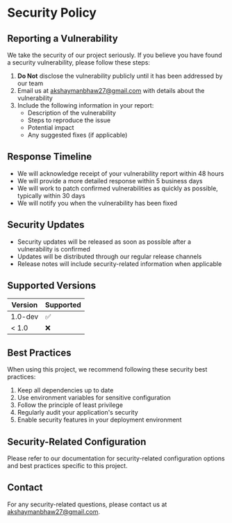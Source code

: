 # Security Policy

## Reporting a Vulnerability

We take the security of our project seriously. If you believe you have found a security vulnerability, please follow these steps:

1. **Do Not** disclose the vulnerability publicly until it has been addressed by our team
2. Email us at [akshaymanbhaw27@gmail.com](mailto:akshaymanbhaw27@gmail.com) with details about the vulnerability
3. Include the following information in your report:
   - Description of the vulnerability
   - Steps to reproduce the issue
   - Potential impact
   - Any suggested fixes (if applicable)

## Response Timeline

- We will acknowledge receipt of your vulnerability report within 48 hours
- We will provide a more detailed response within 5 business days
- We will work to patch confirmed vulnerabilities as quickly as possible, typically within 30 days
- We will notify you when the vulnerability has been fixed

## Security Updates

- Security updates will be released as soon as possible after a vulnerability is confirmed
- Updates will be distributed through our regular release channels
- Release notes will include security-related information when applicable

## Supported Versions

| Version | Supported          |
| ------- | ------------------ |
| 1.0-dev | :white_check_mark: |
| < 1.0   | :x:                |

## Best Practices

When using this project, we recommend following these security best practices:

1. Keep all dependencies up to date
2. Use environment variables for sensitive configuration
3. Follow the principle of least privilege
4. Regularly audit your application's security
5. Enable security features in your deployment environment

## Security-Related Configuration

Please refer to our documentation for security-related configuration options and best practices specific to this project.

## Contact

For any security-related questions, please contact us at [akshaymanbhaw27@gmail.com](mailto:akshaymanbhaw27@gmail.com).
